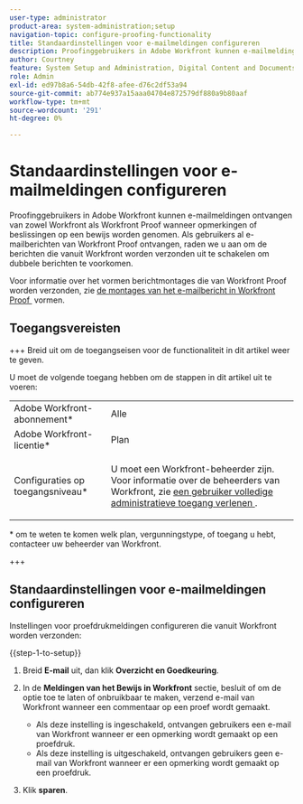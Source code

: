 ```yaml
---
user-type: administrator
product-area: system-administration;setup
navigation-topic: configure-proofing-functionality
title: Standaardinstellingen voor e-mailmeldingen configureren
description: Proofinggebruikers in Adobe Workfront kunnen e-mailmeldingen ontvangen van zowel Workfront als Workfront Proof wanneer opmerkingen of beslissingen op een bewijs worden genomen. Als gebruikers al e-mailberichten van Workfront Proof ontvangen, raden we u aan om de berichten die vanuit Workfront worden verzonden uit te schakelen om dubbele berichten te voorkomen.
author: Courtney
feature: System Setup and Administration, Digital Content and Documents
role: Admin
exl-id: ed97b8a6-54db-42f8-afee-d76c2df53a94
source-git-commit: ab774e937a15aaa04704e872579df880a9b80aaf
workflow-type: tm+mt
source-wordcount: '291'
ht-degree: 0%

---
```


# Standaardinstellingen voor e-mailmeldingen configureren

Proofinggebruikers in Adobe Workfront kunnen e-mailmeldingen ontvangen van zowel Workfront als Workfront Proof wanneer opmerkingen of beslissingen op een bewijs worden genomen. Als gebruikers al e-mailberichten van Workfront Proof ontvangen, raden we u aan om de berichten die vanuit Workfront worden verzonden uit te schakelen om dubbele berichten te voorkomen.

Voor informatie over het vormen berichtmontages die van Workfront Proof worden verzonden, zie [&#x200B; de montages van het e-mailbericht in Workfront Proof &#x200B;](../../../workfront-proof/wp-emailsntfctns/email-alerts/config-email-notification-settings-wp.md) vormen.

## Toegangsvereisten

+++ Breid uit om de toegangseisen voor de functionaliteit in dit artikel weer te geven.

U moet de volgende toegang hebben om de stappen in dit artikel uit te voeren:

<table style="table-layout:auto"> 
 <col> 
 <col> 
 <tbody> 
  <tr> 
   <td role="rowheader">Adobe Workfront-abonnement*</td> 
   <td>Alle</td> 
  </tr> 
  <tr> 
   <td role="rowheader">Adobe Workfront-licentie*</td> 
   <td>Plan</td> 
  </tr> 
  <tr> 
   <td role="rowheader">Configuraties op toegangsniveau*</td> 
   <td> <p>U moet een Workfront-beheerder zijn. Voor informatie over de beheerders van Workfront, zie <a href="../../../administration-and-setup/add-users/configure-and-grant-access/grant-a-user-full-administrative-access.md" class="MCXref xref"> een gebruiker volledige administratieve toegang verlenen </a>.</p> </td> 
  </tr> 
 </tbody> 
</table>

&#42; om te weten te komen welk plan, vergunningstype, of toegang u hebt, contacteer uw beheerder van Workfront.

+++

## Standaardinstellingen voor e-mailmeldingen configureren

Instellingen voor proefdrukmeldingen configureren die vanuit Workfront worden verzonden:

{{step-1-to-setup}}

1. Breid **E-mail** uit, dan klik **Overzicht en Goedkeuring**.

1. In de **Meldingen van het Bewijs in Workfront** sectie, besluit of om de optie toe te laten of onbruikbaar te maken, verzend e-mail van Workfront wanneer een commentaar op een proef wordt gemaakt.

   * Als deze instelling is ingeschakeld, ontvangen gebruikers een e-mail van Workfront wanneer er een opmerking wordt gemaakt op een proefdruk.
   * Als deze instelling is uitgeschakeld, ontvangen gebruikers geen e-mail van Workfront wanneer er een opmerking wordt gemaakt op een proefdruk.

1. Klik **sparen**.

